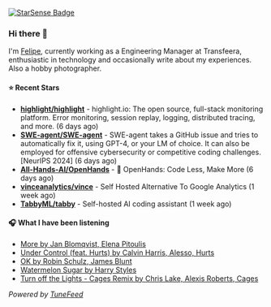 <a href="https://starsense.app/developer-types" target="_blank"><img src="https://starsense.app/api/badge/?user=valtlfelipe" alt="StarSense Badge"></a>

### Hi there 👋

I'm [Felipe](https://felipevm.com), currently working as a Engineering Manager at Transfeera, enthusiastic in technology and occasionally write about my experiences. Also a hobby photographer.

#### ⭐ Recent Stars
- **[highlight/highlight](https://github.com/highlight/highlight)** - highlight.io: The open source, full-stack monitoring platform. Error monitoring, session replay, logging, distributed tracing, and more. (6 days ago)
- **[SWE-agent/SWE-agent](https://github.com/SWE-agent/SWE-agent)** - SWE-agent takes a GitHub issue and tries to automatically fix it, using GPT-4, or your LM of choice. It can also be employed for offensive cybersecurity or competitive coding challenges. [NeurIPS 2024]  (6 days ago)
- **[All-Hands-AI/OpenHands](https://github.com/All-Hands-AI/OpenHands)** - 🙌 OpenHands: Code Less, Make More (6 days ago)
- **[vinceanalytics/vince](https://github.com/vinceanalytics/vince)** - Self Hosted Alternative To Google Analytics (1 week ago)
- **[TabbyML/tabby](https://github.com/TabbyML/tabby)** - Self-hosted AI coding assistant (1 week ago)

#### 🎧 What I have been listening
- [More by Jan Blomqvist, Elena Pitoulis](https://open.spotify.com/track/7CuXB3Dr61IvDFEWfqG3sE)
- [Under Control (feat. Hurts) by Calvin Harris, Alesso, Hurts](https://open.spotify.com/track/4J7CKHCF3mdL4diUsmW8lq)
- [OK by Robin Schulz, James Blunt](https://open.spotify.com/track/3bWAqKDWg6u1davspr5IkS)
- [Watermelon Sugar by Harry Styles](https://open.spotify.com/track/6UelLqGlWMcVH1E5c4H7lY)
- [Turn off the Lights - Cages Remix by Chris Lake, Alexis Roberts, Cages](https://open.spotify.com/track/5JeBHduTGxXxytZFXBcIlB)

_Powered by [TuneFeed](https://tunefeed.app?ref=github.com)_


